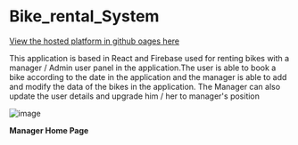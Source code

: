 # Bike_rental_System

<a href="https://uniquemozilla22.github.io/Bike_rental_System/"> View the hosted platform in github oages here </a>

This application is based in React and Firebase used for renting bikes with a manager / Admin user panel in the application.The user is able to book a bike according to the date in the application and the manager is able to add and modify the data of the bikes in the application. The Manager can also update the user details and upgrade him / her to manager's position


![image](https://user-images.githubusercontent.com/49606627/186515854-369514e1-b00f-4081-a5ea-adffa62205c8.png)
<p><strong>Manager Home Page</strong></p>

